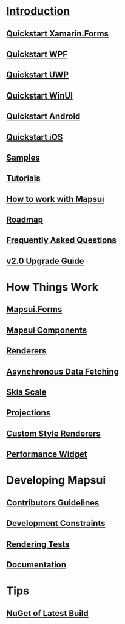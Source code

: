 # [Introduction](home.md)
## [Quickstart Xamarin.Forms](getting-started-xamarin-forms.md)
## [Quickstart WPF](getting-started-wpf.md)
## [Quickstart UWP](getting-started-uwp.md)
## [Quickstart WinUI](getting-started-winui.md)
## [Quickstart Android](getting-started-android.md)
## [Quickstart iOS](getting-started-ios.md)
## [Samples](samples.md)
## [Tutorials](tutorials.md)
## [How to work with Mapsui](how-to-work-with-mapsui.md)
## [Roadmap](roadmap.md)
## [Frequently Asked Questions](faq.md)
## [v2.0 Upgrade Guide](v2.0-upgrade-guide.md)
# How Things Work
## [Mapsui.Forms](mapsui-forms.md)
## [Mapsui Components](mapsui-components.md)
## [Renderers](renderers.md)
## [Asynchronous Data Fetching](async-fetching.md)
## [Skia Scale](skia-scale.md)
## [Projections](projections.md)
## [Custom Style Renderers](custom-style-renders.md)
## [Performance Widget](performance-widget.md)
# Developing Mapsui
## [Contributors Guidelines](contributors-guidelines.md)
## [Development Constraints](development-constraints.md)
## [Rendering Tests](rendering-tests.md)
## [Documentation](documentation.md)
# Tips
## [NuGet of Latest Build](nuget-of-latest-build.md)
